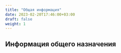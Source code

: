 ```yaml
---
title: "Общая информация"
date: 2023-02-20T17:46:00+03:00
draft: false
weight: 1
---
```


## Информация общего назначения
